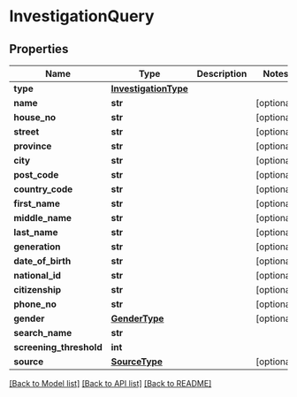 # InvestigationQuery

## Properties
Name | Type | Description | Notes
------------ | ------------- | ------------- | -------------
**type** | [**InvestigationType**](InvestigationType.md) |  | 
**name** | **str** |  | [optional] 
**house_no** | **str** |  | [optional] 
**street** | **str** |  | [optional] 
**province** | **str** |  | [optional] 
**city** | **str** |  | [optional] 
**post_code** | **str** |  | [optional] 
**country_code** | **str** |  | [optional] 
**first_name** | **str** |  | [optional] 
**middle_name** | **str** |  | [optional] 
**last_name** | **str** |  | [optional] 
**generation** | **str** |  | [optional] 
**date_of_birth** | **str** |  | [optional] 
**national_id** | **str** |  | [optional] 
**citizenship** | **str** |  | [optional] 
**phone_no** | **str** |  | [optional] 
**gender** | [**GenderType**](GenderType.md) |  | [optional] 
**search_name** | **str** |  | 
**screening_threshold** | **int** |  | 
**source** | [**SourceType**](SourceType.md) |  | [optional] 

[[Back to Model list]](../README.md#documentation-for-models) [[Back to API list]](../README.md#documentation-for-api-endpoints) [[Back to README]](../README.md)

